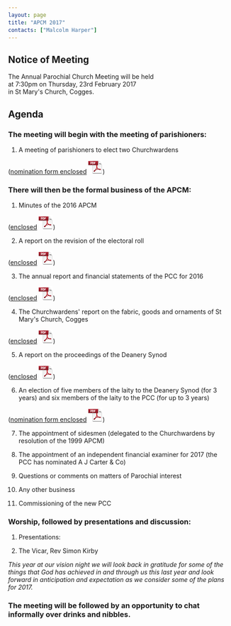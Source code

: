 ```yaml
---
layout: page
title: "APCM 2017"
contacts: ["Malcolm Harper"]
---
```

## Notice of Meeting

The Annual Parochial Church Meeting will be held<br>
at 7:30pm on Thursday, 23rd February 2017<br>
in St Mary's Church, Cogges.

## Agenda

### The meeting will begin with the meeting of parishioners:

1. A meeting of parishioners to elect two Churchwardens

([nomination form enclosed](/documents/apcm/2017/Nomination%20of%20Churchwarden.pdf "Opens link to the 'Nomination of Churchwarden' pdf document.") ![PDF](/images/pdficon_large.png)) 


### There will then be the formal business of the APCM:

1. Minutes of the 2016 APCM

([enclosed](/documents/apcm/2016/Apcm16_minutes.pdf "Opens link to the 'Apcm16_minutes' pdf document.") ![PDF](/images/pdficon_large.png))

2. A report on the revision of the electoral roll

([enclosed](/documents/apcm/2017/Electoral%20Roll%20Report%202017.pdf "Opens link to the 'Electoral Roll Report 2017' pdf document.") ![PDF](/images/pdficon_large.png))

3. The annual report and financial statements of the PCC for 2016

([enclosed](/documents/apcm/2017/AR+FS_2016.pdf "Opens link to the 'AR+FS_2016' pdf document.") ![PDF](/images/pdficon_large.png))

4. The Churchwardens' report on the fabric, goods and ornaments of St Mary's Church, Cogges

([enclosed](/documents/apcm/2017/2017%20CW%20Report%20Fabric%20Goods%20and%20Ornaments.pdf "Opens link to the '2017 CW Report Fabric Goods and Ornaments' pdf document.") ![PDF](/images/pdficon_large.png))

5. A report on the proceedings of the Deanery Synod

([enclosed](/documents/apcm/2017/Deanery%20Synod%20APCM%202017.pdf "Opens link to the 'Deanery Synod APCM 2017' pdf document.") ![PDF](/images/pdficon_large.png)) 

6. An election of five members of the laity to the Deanery Synod (for 3 years) and six members of the laity to the PCC (for up to 3 years)

([nomination form enclosed](/documents/apcm/2017/Nomination%20for%20Synod%20or%20PCC.pdf "Opens link to the 'Nomination for Synod or PCC' pdf document.") ![PDF](/images/pdficon_large.png)) 

7. The appointment of sidesmen (delegated to the Churchwardens by resolution of the 1999 APCM)

8. The appointment of an independent financial examiner for 2017 (the PCC has nominated A J Carter & Co)

9. Questions or comments on matters of Parochial interest

10. Any other business

11. Commissioning of the new PCC

### Worship, followed by presentations and discussion:

1. Presentations:<br>
<!--
 a. Youth<br>
 b. Children<br>
 c. Operations<br>
 d. Welcome
-->

2. The Vicar, Rev Simon Kirby<br>

*This year at our vision night we will look back in gratitude for some of the things that God has achieved in and through us this last year and look forward in anticipation and expectation as we consider some of the plans for 2017.*

### The meeting will be followed by an opportunity to chat informally over drinks and nibbles.
